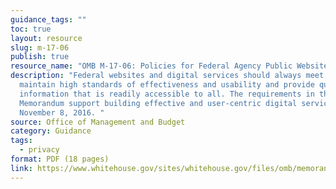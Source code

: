```yaml
---
guidance_tags: ""
toc: true
layout: resource
slug: m-17-06
publish: true
resource_name: "OMB M-17-06: Policies for Federal Agency Public Websites and Digital Services"
description: "Federal websites and digital services should always meet and
  maintain high standards of effectiveness and usability and provide quality
  information that is readily accessible to all. The requirements in this
  Memorandum support building effective and user-centric digital services. Dated
  November 8, 2016. "
source: Office of Management and Budget
category: Guidance
tags:
  - privacy
format: PDF (18 pages)
link: https://www.whitehouse.gov/sites/whitehouse.gov/files/omb/memoranda/2017/m-17-06.pdf
---
```


